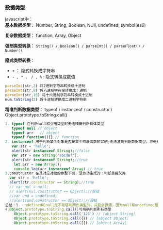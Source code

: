 ### 数据类型

javascript中：  
**基本数据类型**：
 Number, String, Boolean, NUll, undefined, symbol(es6)

 **复杂数据类型**：
 function, Array, Object

**强制类型转换**：
`String() / Boolean() / parseInt() / parseFloat() / Number()`

**隐式类型转换**：
+ `+` ： 隐式转换成字符串
+ `- , * ， / , %` : 隐式转换成数值
```javascript
parseInt(str,2) 将2进制字符串转换成十进制
parseInt(str,8) 将八进制字符串转换成十进制
parseInt(str,16) 将十六进制字符串转换成十进制
num.toString(2) 将十进制转换成二进制字符串
```

**精准判断数据类型**：
typeof / instanceof / constructor / Object.prototype.toString.call()
```javascript
1. typeof 在判断null和引用类型时无法精确判断具体类型
   typeof null // object
   typeof arr   // object
   typeof function(){} // function
2. instanceof 用于判断某个对象是否是某个构造函数的实例;无法准确判断数据类型，只是判断对象和构造函数在原型链上是否有关系
   var str = 'hello';    
   alert(str instanceof String);//false   
   var str = new String('abcdef');
   alert(str instanceof String);//true
	let arr = new Array();
	console.log(arr instanceof Array) // true
3.constructor 在其对应对象的原型下面，是自动生成的；判断直接父类
  var str = 'hello';    
  alert(str.constructor == String);//true 
  // var nul = null;   
  // alert(nul.constructor == Object);//报错    
  //var und = undefined;   
  //alert(und.constructor == Object);//报错   
总结：1. undefined和null是不能够判断出类型的，并且会报错，因为null和undefined是无效的对象，其不存在constructor；2.使用constructor是不保险的，因为constructor属性是可以被修改的，会导致检测出的结果不正确
4.Object.prototype.toString.call()可精确判断所有类型
	Object.prototype.toString.call('123') // [object String]
	Object.prototype.toString.call({}) // [object Object]
	Object.prototype.toString.call([]) // [object Array]
```
